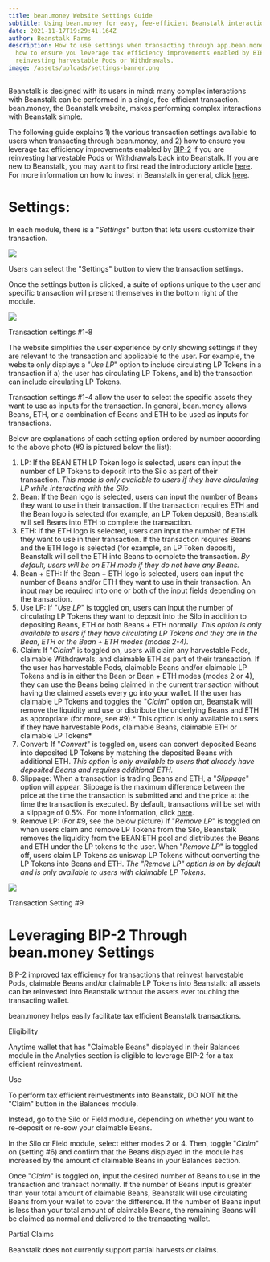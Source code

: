 ```yaml
---
title: bean.money Website Settings Guide
subtitle: Using bean.money for easy, fee-efficient Beanstalk interactions
date: 2021-11-17T19:29:41.164Z
author: Beanstalk Farms
description: How to use settings when transacting through app.bean.money, and
  how to ensure you leverage tax efficiency improvements enabled by BIP-2 when
  reinvesting harvestable Pods or Withdrawals.
image: /assets/uploads/settings-banner.png
---
```

Beanstalk is designed with its users in mind: many complex interactions with Beanstalk can be performed in a single, fee-efficient transaction. bean.money, the Beanstalk website, makes performing complex interactions with Beanstalk simple.

The following guide explains 1) the various transaction settings available to users when transacting through bean.money, and 2) how to ensure you leverage tax efficiency improvements enabled by [BIP-2](https://github.com/BeanstalkFarms/Beanstalk/blob/bip-2/bips/bip-2.md) if you are reinvesting harvestable Pods or Withdrawals back into Beanstalk. If you are new to Beanstalk, you may want to first read the introductory article [here](https://medium.com/@BeanstalkFarms/introducing-beanstalk-557c45cb8d80). For more information on how to invest in Beanstalk in general, click [here](https://medium.com/@BeanstalkFarms/earn-interest-from-beanstalk-just-the-basics-165a8cc5fecd).

Settings:
=========

In each module, there is a "*Settings*" button that lets users customize their transaction.

![](https://miro.medium.com/max/1400/1*zPZoh--xaE0Vl9vjLVztFA.png)

Users can select the "Settings" button to view the transaction settings.

Once the settings button is clicked, a suite of options unique to the user and specific transaction will present themselves in the bottom right of the module.

![](https://miro.medium.com/max/1400/1*pTLsQ4OEmJKriIoC7AQNFQ.png)

Transaction settings #1-8

The website simplifies the user experience by only showing settings if they are relevant to the transaction and applicable to the user. For example, the website only displays a "*Use LP*" option to include circulating LP Tokens in a transaction if a) the user has circulating LP Tokens, and b) the transaction can include circulating LP Tokens.

Transaction settings #1-4 allow the user to select the specific assets they want to use as inputs for the transaction. In general, bean.money allows Beans, ETH, or a combination of Beans and ETH to be used as inputs for transactions.

Below are explanations of each setting option ordered by number according to the above photo (#9 is pictured below the list):

1.  LP: If the BEAN:ETH LP Token logo is selected, users can input the number of LP Tokens to deposit into the Silo as part of their transaction. *This mode is only available to users if they have circulating LP while interacting with the Silo.*
2.  Bean: If the Bean logo is selected, users can input the number of Beans they want to use in their transaction. If the transaction requires ETH and the Bean logo is selected (for example, an LP Token deposit), Beanstalk will sell Beans into ETH to complete the transaction.
3.  ETH: If the ETH logo is selected, users can input the number of ETH they want to use in their transaction. If the transaction requires Beans and the ETH logo is selected (for example, an LP Token deposit), Beanstalk will sell the ETH into Beans to complete the transaction. *By default, users will be on ETH mode if they do not have any Beans.*
4.  Bean + ETH: If the Bean + ETH logo is selected, users can input the number of Beans and/or ETH they want to use in their transaction. An input may be required into one or both of the input fields depending on the transaction.
5.  Use LP: If "*Use LP*" is toggled on, users can input the number of circulating LP Tokens they want to deposit into the Silo in addition to depositing Beans, ETH or both Beans + ETH normally. *This option is only available to users if they have circulating LP Tokens and they are in the Bean, ETH or the Bean + ETH modes (modes 2-4).*
6.  Claim: If "*Claim*" is toggled on, users will claim any harvestable Pods, claimable Withdrawals, and claimable ETH as part of their transaction. If the user has harvestable Pods, claimable Beans and/or claimable LP Tokens and is in either the Bean or Bean + ETH modes (modes 2 or 4), they can use the Beans being claimed in the current transaction without having the claimed assets every go into your wallet. If the user has claimable LP Tokens and toggles the "*Claim*" option on, Beanstalk will remove the liquidity and use or distribute the underlying Beans and ETH as appropriate (for more, see #9).* This option is only available to users if they have harvestable Pods, claimable Beans, claimable ETH or claimable LP Tokens*
7.  Convert: If "*Convert*" is toggled on, users can convert deposited Beans into deposited LP Tokens by matching the deposited Beans with additional ETH. *This option is only available to users that already have deposited Beans and requires additional ETH.*
8.  Slippage: When a transaction is trading Beans and ETH, a "*Slippage*" option will appear. Slippage is the maximum difference between the price at the time the transaction is submitted and and the price at the time the transaction is executed. By default, transactions will be set with a slippage of 0.5%. For more information, click [here](https://coinmarketcap.com/alexandria/glossary/slippage).
9.  Remove LP: (For #9, see the below picture) If "*Remove LP*" is toggled on when users claim and remove LP Tokens from the Silo, Beanstalk removes the liquidity from the BEAN:ETH pool and distributes the Beans and ETH under the LP tokens to the user. When "*Remove LP*" is toggled off, users claim LP Tokens as uniswap LP Tokens without converting the LP Tokens into Beans and ETH. *The "Remove LP" option is on by default and is only available to users with claimable LP Tokens.*

![](https://miro.medium.com/max/1400/1*EEKtea6hxG85eqIPl8OU6w.png)

Transaction Setting #9

Leveraging BIP-2 Through bean.money Settings
============================================

BIP-2 improved tax efficiency for transactions that reinvest harvestable Pods, claimable Beans and/or claimable LP Tokens into Beanstalk: all assets can be reinvested into Beanstalk without the assets ever touching the transacting wallet.

bean.money helps easily facilitate tax efficient Beanstalk transactions.

Eligibility

Anytime wallet that has "Claimable Beans" displayed in their Balances module in the Analytics section is eligible to leverage BIP-2 for a tax efficient reinvestment.

Use

To perform tax efficient reinvestments into Beanstalk, DO NOT hit the "Claim" button in the Balances module.

Instead, go to the Silo or Field module, depending on whether you want to re-deposit or re-sow your claimable Beans.

In the Silo or Field module, select either modes 2 or 4. Then, toggle "*Claim*" on (setting #6) and confirm that the Beans displayed in the module has increased by the amount of claimable Beans in your Balances section.

Once "*Claim*" is toggled on, input the desired number of Beans to use in the transaction and transact normally. If the number of Beans input is greater than your total amount of claimable Beans, Beanstalk will use circulating Beans from your wallet to cover the difference. If the number of Beans input is less than your total amount of claimable Beans, the remaining Beans will be claimed as normal and delivered to the transacting wallet.

Partial Claims

Beanstalk does not currently support partial harvests or claims.